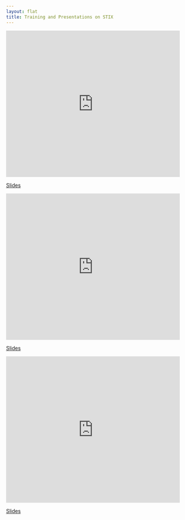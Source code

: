```yaml
---
layout: flat
title: Training and Presentations on STIX
---
```


<iframe src="https://www.slideshare.net/slideshow/embed_code/key/5WMpiil7140zTY" width="476" height="400" frameborder="0" marginwidth="0" marginheight="0" scrolling="no"></iframe>

[Slides](http://www.slideshare.net/stixproject/about-stix?ref=https://stixproject.github.io/learn/)

<iframe src="https://www.slideshare.net/slideshow/embed_code/key/9ElkSd9R99x6I2" width="476" height="400" frameborder="0" marginwidth="0" marginheight="0" scrolling="no"></iframe>

[Slides](http://www.slideshare.net/stixproject/everything-about-taxii?ref=https://stixproject.github.io/learn/)

<iframe src="https://www.slideshare.net/slideshow/embed_code/key/u5NnvzFtR3Kkv" width="476" height="400" frameborder="0" marginwidth="0" marginheight="0" scrolling="no"></iframe>

[Slides](http://www.slideshare.net/stixproject/python-stix-lt3?ref=https://stixproject.github.io/learn/)
